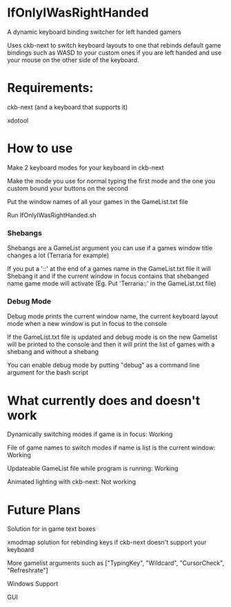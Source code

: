 # IfOnlyIWasRightHanded
A dynamic keyboard binding switcher for left handed gamers

Uses ckb-next to switch keyboard layouts to one that rebinds default game bindings such as WASD to your custom ones if you are left handed and use your mouse on the other side of the keyboard.

# Requirements:
ckb-next (and a keyboard that supports it)

xdotool

# How to use

Make 2 keyboard modes for your keyboard in ckb-next

Make the mode you use for normal typing the first mode and the one you custom bound your buttons on the second

Put the window names of all your games in the GameList.txt file

Run IfOnlyIWasRightHanded.sh 

### Shebangs

Shebangs are a GameList argument you can use if a games window title changes a lot (Terraria for example)

If you put a '::' at the end of a games name in the GameList.txt file it will Shebang it and if the current window in focus contains that shebanged name game mode will activate (Eg. Put 'Terraria::' in the GameList.txt file)

### Debug Mode

Debug mode prints the current window name, the current keyboard layout mode when a new window is put in focus to the console

If the GameList.txt file is updated and debug mode is on the new Gamelist will be printed to the console and then it will print the list of games with a shebang and without a shebang

You can enable debug mode by putting "debug" as a command line argument for the bash script

# What currently does and doesn't work
Dynamically switching modes if game is in focus: Working

File of game names to switch modes if name is list is the current window: Working

Updateable GameList file while program is running: Working

Animated lighting with ckb-next: Not working


# Future Plans

Solution for in game text boxes

xmodmap solution for rebinding keys if ckb-next doesn't support your keyboard

More gamelist arguments such as ["TypingKey", "Wildcard", "CursorCheck", "Refreshrate"]

Windows Support 

GUI

